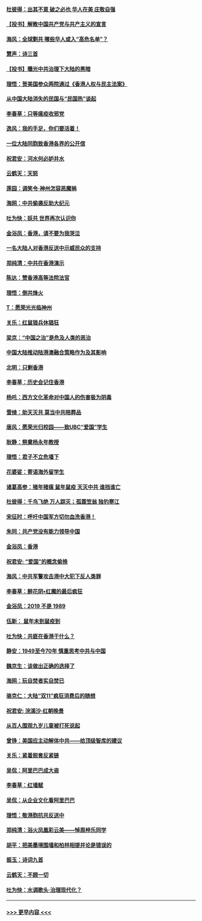 #### [杜彼得：出其不意 破之必也 华人在美 庄敬自强](../pages/nsc993/n11679554.md?t=11260833) 
#### [【投书】解散中国共产党与共产主义的宣言](../pages/nsc993/n11679177.md?t=11260833) 
#### [海风：全球剿共 哪些华人或入“高危名单”？](../pages/nsc993/n11678617.md?t=11260833) 
#### [慧声：诗三首](../pages/nsc993/n11678848.md?t=11260833) 
#### [【投书】曝光中共治理下大陆的黑暗](../pages/nsc993/n11678674.md?t=11260833) 
#### [理悟：贺美国参众两院通过《香港人权与民主法案》](../pages/nsc993/n11678104.md?t=11260833) 
#### [从中国大陆消失的民国与“民国热”谈起](../pages/nsc993/n11678075.md?t=11260833) 
#### [李春草：只等瘟疫收邪党](../pages/nsc993/n11677308.md?t=11260833) 
#### [逸风：我的手足，你们要活着！](../pages/nsc993/n11676352.md?t=11260833) 
#### [一位大陆同胞致香港各界的公开信](../pages/nsc993/n11675761.md?t=11260833) 
#### [祝君安：河水何必妒井水](../pages/nsc993/n11675746.md?t=11260833) 
#### [云鹤天：天怒](../pages/nsc993/n11675718.md?t=11260833) 
#### [莲园：调笑令‧神州怎容恶魔祸](../pages/nsc993/n11675648.md?t=11260833) 
#### [海网：中共偷袭反助大纪元](../pages/nsc993/n11673515.md?t=11260833) 
#### [吐为快：妖共 世界再次认识你](../pages/nsc993/n11673506.md?t=11260833) 
#### [金浴凤：香港，请不要为我哭泣](../pages/nsc993/n11673248.md?t=11260833) 
#### [一名大陆人对香港反送中示威民众的支持](../pages/nsc993/n11672615.md?t=11260833) 
#### [郑纯清：中共在香港演示](../pages/nsc993/n11670539.md?t=11260833) 
#### [陈达：赞香港高等法院法官](../pages/nsc993/n11669542.md?t=11260833) 
#### [理悟：倒共烽火](../pages/nsc993/n11668844.md?t=11260833) 
#### [T：愿荣光光临神州](../pages/nsc993/n11668421.md?t=11260833) 
#### [关乐：红鼠狼兵休猖狂](../pages/nsc993/n11668378.md?t=11260833) 
#### [梁京：“中国之治”是危及人类的恶治](../pages/nsc993/n11668328.md?t=11260833) 
#### [中国大陆推动陆港澳融合策略作为及其影响](../pages/nsc993/n11668157.md?t=11260833) 
#### [北明：只剩香港](../pages/nsc993/n11668002.md?t=11260833) 
#### [李春草：历史会记住香港](../pages/nsc993/n11667927.md?t=11260833) 
#### [杨吒：西方文化革命对中国人的伤害极为阴毒](../pages/nsc993/n11664521.md?t=11260833) 
#### [雪绮：助天灭共 莫当中共陪葬品](../pages/nsc993/n11662650.md?t=11260833) 
#### [唐风：愿荣光归校园——致UBC“爱国”学生](../pages/nsc993/n11662194.md?t=11260833) 
#### [耿静：祭奠杨永年教授](../pages/nsc993/n11662514.md?t=11260833) 
#### [理悟：君子不立危墙下](../pages/nsc993/n11662172.md?t=11260833) 
#### [花婆娑：寄语海外留学生](../pages/nsc993/n11662121.md?t=11260833) 
#### [诸葛高参：猪年猪瘟 鼠年鼠疫 天灭中共 谁挡谁亡](../pages/nsc993/n11661980.md?t=11260833) 
#### [杜彼得：千鸟飞绝 万人踪灭；孤蓑笠翁 独钓寒江](../pages/nsc993/n11661170.md?t=11260833) 
#### [宋征时：呼吁中国军方切勿血洗香港！](../pages/nsc993/n11415318.md?t=11260833) 
#### [朱同：共产党没有能力领导中国](../pages/nsc993/n11660421.md?t=11260833) 
#### [金浴凤：香港](../pages/nsc993/n11660419.md?t=11260833) 
#### [祝君安: “爱国”的概念偷换](../pages/nsc993/n11659706.md?t=11260833) 
#### [海风：中共军警攻击港中大犯下反人类罪](../pages/nsc993/n11659632.md?t=11260833) 
#### [李春草：醉花阴•红魔的最后疯狂](../pages/nsc993/n11659287.md?t=11260833) 
#### [金浴凤：2019 不是 1989](../pages/nsc993/n11657663.md?t=11260833) 
#### [伍新： 鼠年未到鼠疫到](../pages/nsc993/n11655098.md?t=11260833) 
#### [吐为快：共匪在香港干什么？](../pages/nsc993/n11654891.md?t=11260833) 
#### [静安：1949至今70年 慎重思考中共与中国](../pages/nsc993/n11651244.md?t=11260833) 
#### [魏京生：该做出正确的选择了](../pages/nsc993/n11653084.md?t=11260833) 
#### [海网：玩自焚者实自焚已](../pages/nsc993/n11652423.md?t=11260833) 
#### [骆克仁：大陆“双11”疯狂消费后的随想](../pages/nsc993/n11652305.md?t=11260833) 
#### [祝君安: 浣溪沙·红朝晚景](../pages/nsc993/n11652258.md?t=11260833) 
#### [从百人围观九岁儿童被打死说起](../pages/nsc993/n11651030.md?t=11260833) 
#### [曾铮：美国应主动解体中共——给顶级智库的建议](../pages/nsc993/n11649888.md?t=11260833) 
#### [关乐：紧着脱套反紧链](../pages/nsc993/n11649069.md?t=11260833) 
#### [吴侃：阿里巴巴成大盗](../pages/nsc993/n11645523.md?t=11260833) 
#### [李春草：红墙赋](../pages/nsc993/n11646389.md?t=11260833) 
#### [吴侃：从企业文化看阿里巴巴](../pages/nsc993/n11645476.md?t=11260833) 
#### [理悟：敬港胞抗共反送中](../pages/nsc993/n11645466.md?t=11260833) 
#### [郑纯清：浴火凤凰彩云美——悼周梓乐同学](../pages/nsc993/n11645155.md?t=11260833) 
#### [胡平：把美墨境围墙和柏林相提并论是错误的](../pages/nsc993/n11645134.md?t=11260833) 
#### [振玉：诗词九首](../pages/nsc993/n11644081.md?t=11260833) 
#### [云鹤天：不顾一切](../pages/nsc993/n11643508.md?t=11260833) 
#### [吐为快：水调歌头·治理现代化？](../pages/nsc993/n11643485.md?t=11260833) 

----
#### [ >>> 更早内容 <<< ](../indexes/nsc993-earlier.md)
